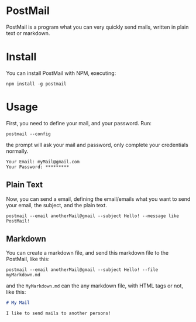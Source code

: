 # PostMail

PostMail is a program what you can very quickly send mails, written in plain text or markdown.

# Install

You can install PostMail with NPM, executing:

`npm install -g postmail`

# Usage

First, you need to define your mail, and your password. Run:

`postmail --config`

the prompt will ask your mail and password, only complete your credentials normally.

```
Your Email: myMail@gmail.com
Your Password: *********
```

## Plain Text

Now, you can send a email, defining the email/emails what you want to send your email, the subject, and the plain text.

`postmail --email anotherMail@gmail --subject Hello! --message like PostMail!`

## Markdown

You can create a markdown file, and send this markdown file to the PostMail, like this:

`postmail --email anotherMail@gmail --subject Hello! --file myMarkdown.md`

and the `MyMarkdown.md` can the any markdown file, with HTML tags or not, like this:

```markdown
# My Mail

I like to send mails to another persons!
```

